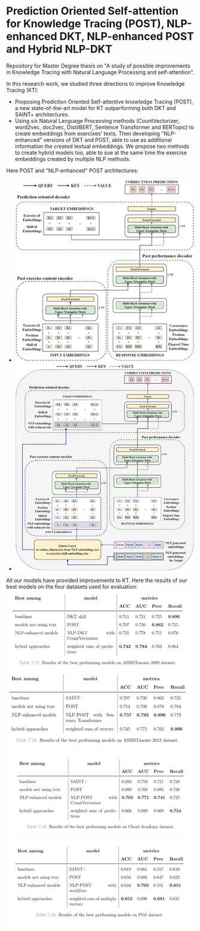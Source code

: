 # Prediction Oriented Self-attention for Knowledge Tracing (POST), NLP-enhanced DKT, NLP-enhanced POST and Hybrid NLP-DKT
Repository for Master Degree thesis on "A study of possible improvements in Knowledge Tracing with Natural Language Processing and self-attention".

In this research work, we studied three directions to improve Knowledge Tracing (KT):
- Proposing Prediction Oriented Self-attentive knowledge Tracing (POST), a new state-of-the-art model for KT outperforming both DKT and SAINT+ architectures.
- Using six Natural Language Processing methods (CountVectorizer, word2vec, doc2vec, DistilBERT, Sentence Transformer and BERTopic) to create embeddings from exercises' texts. Then developing "NLP-enhanced" versions of DKT and POST, able to use as additional information the created textual embeddings. We propose two methods to create hybrid models too, able to sue at the same time the exercise embeddings created by multiple NLP methods.

Here POST and "NLP-enhanced" POST architectures:
- ![POST architecture](https://github.com/SimoneSartoni/POST---NLP-for-KT/blob/main/Knowledge_Tracing/analysis_and_results/images/proposed%20models/post.png)
- ![NLP-POST architecture](https://github.com/SimoneSartoni/POST---NLP-for-KT/blob/main/Knowledge_Tracing/analysis_and_results/images/proposed%20models/nlp_post.png)

All our models have provided improvements to KT. Here the results of our best models on the four datasets used for evaluation:
![Results of our models on ASSISTments 2009 dataset](https://github.com/SimoneSartoni/POST---NLP-for-KT/blob/main/Knowledge_Tracing/analysis_and_results/images/results/2009_best_models.png)
![Results of our models on ASSISTments 2012 dataset](https://github.com/SimoneSartoni/POST---NLP-for-KT/blob/main/Knowledge_Tracing/analysis_and_results/images/results/2012_best_models.png)
![Results of our models on Cloud Academy dataset](https://github.com/SimoneSartoni/POST---NLP-for-KT/blob/main/Knowledge_Tracing/analysis_and_results/images/results/Cloud_Academy_best_models.png)
![Results of our models on Peking Online Judge dataset](https://github.com/SimoneSartoni/POST---NLP-for-KT/blob/main/Knowledge_Tracing/analysis_and_results/images/results/Peking_Online_Judge_best_models.png)
